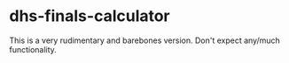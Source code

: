 # dhs-finals-calculator

This is a very rudimentary and barebones version. Don't expect any/much functionality.